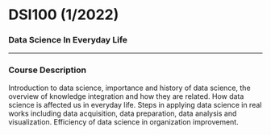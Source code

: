 # DSI100 (1/2022)
### Data Science In Everyday Life
<hr>


### Course Description
   Introduction to data science, importance and history of data science, the overview of knowledge integration and how they are related. How data science is    affected us in everyday life. Steps in applying data science in real works including data acquisition, data preparation, data analysis and visualization. Efficiency of data science in organization improvement. 
